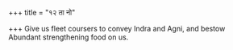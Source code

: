 +++
title = "१२ ता नो"

+++
Give us fleet coursers to convey Indra and Agni, and bestow  
     Abundant strengthening food on us.